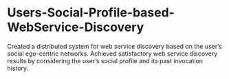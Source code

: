 # Users-Social-Profile-based-WebService-Discovery
Created a distributed system for web service discovery based on the user’s social ego-centric networks. Achieved satisfactory web service discovery results by considering the user’s social profile and its past invocation history.
